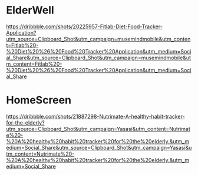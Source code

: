 # ElderWell
https://dribbble.com/shots/20225957-Fitlab-Diet-Food-Tracker-Application?utm_source=Clipboard_Shot&utm_campaign=musemindmobile&utm_content=Fitlab%20-%20Diet%20%26%20Food%20Tracker%20Application&utm_medium=Social_Share&utm_source=Clipboard_Shot&utm_campaign=musemindmobile&utm_content=Fitlab%20-%20Diet%20%26%20Food%20Tracker%20Application&utm_medium=Social_Share
# HomeScreen
https://dribbble.com/shots/21887298-Nutrimate-A-healthy-habit-tracker-for-the-elderly?utm_source=Clipboard_Shot&utm_campaign=Yasasi&utm_content=Nutrimate%20-%20A%20healthy%20habit%20tracker%20for%20the%20elderly.&utm_medium=Social_Share&utm_source=Clipboard_Shot&utm_campaign=Yasasi&utm_content=Nutrimate%20-%20A%20healthy%20habit%20tracker%20for%20the%20elderly.&utm_medium=Social_Share
